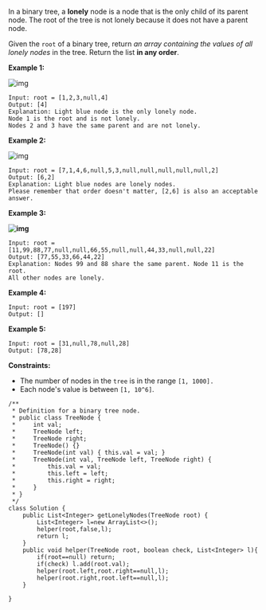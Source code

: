 In a binary tree, a **lonely** node is a node that is the only child of its parent node. The root of the tree is not lonely because it does not have a parent node.

Given the `root` of a binary tree, return *an array containing the values of all lonely nodes* in the tree. Return the list **in any order**.

 

**Example 1:**

![img](https://assets.leetcode.com/uploads/2020/06/03/e1.png)

```
Input: root = [1,2,3,null,4]
Output: [4]
Explanation: Light blue node is the only lonely node.
Node 1 is the root and is not lonely.
Nodes 2 and 3 have the same parent and are not lonely.
```

**Example 2:**

![img](https://assets.leetcode.com/uploads/2020/06/03/e2.png)

```
Input: root = [7,1,4,6,null,5,3,null,null,null,null,null,2]
Output: [6,2]
Explanation: Light blue nodes are lonely nodes.
Please remember that order doesn't matter, [2,6] is also an acceptable answer.
```

**Example 3:**

**![img](https://assets.leetcode.com/uploads/2020/06/03/tree.png)**

```
Input: root = [11,99,88,77,null,null,66,55,null,null,44,33,null,null,22]
Output: [77,55,33,66,44,22]
Explanation: Nodes 99 and 88 share the same parent. Node 11 is the root.
All other nodes are lonely.
```

**Example 4:**

```
Input: root = [197]
Output: []
```

**Example 5:**

```
Input: root = [31,null,78,null,28]
Output: [78,28]
```

 

**Constraints:**

- The number of nodes in the `tree` is in the range `[1, 1000].`
- Each node's value is between `[1, 10^6]`.

```
/**
 * Definition for a binary tree node.
 * public class TreeNode {
 *     int val;
 *     TreeNode left;
 *     TreeNode right;
 *     TreeNode() {}
 *     TreeNode(int val) { this.val = val; }
 *     TreeNode(int val, TreeNode left, TreeNode right) {
 *         this.val = val;
 *         this.left = left;
 *         this.right = right;
 *     }
 * }
 */
class Solution {
    public List<Integer> getLonelyNodes(TreeNode root) {
        List<Integer> l=new ArrayList<>();
        helper(root,false,l);
        return l;
    }
    public void helper(TreeNode root, boolean check, List<Integer> l){
        if(root==null) return;
        if(check) l.add(root.val);
        helper(root.left,root.right==null,l);
        helper(root.right,root.left==null,l);
    }
    
}
```

